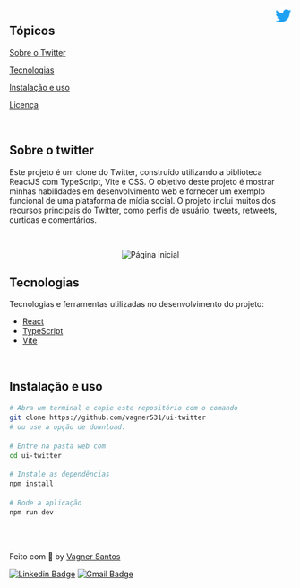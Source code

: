 <img align="right" src="src/assets/Logo.png" width="30px" alt="twitter">

## Tópicos 

[Sobre o Twitter](#sobre-o-twitter)

[Tecnologias](#tecnologias)

[Instalação e uso](#instalação-e-uso)

[Licença](#licença)

<br>

## Sobre o twitter

Este projeto é um clone do Twitter, construído utilizando a biblioteca ReactJS com TypeScript, Vite e CSS. O objetivo deste projeto é mostrar minhas habilidades em desenvolvimento web e fornecer um exemplo funcional de uma plataforma de mídia social. O projeto inclui muitos dos recursos principais do Twitter, como perfis de usuário, tweets, retweets, curtidas e comentários.

<br>

<p align="center">
   <img src="https://user-images.githubusercontent.com/36738524/226665522-8456038b-6ef5-41d0-9901-d87fd7459b93.png" alt="Página inicial">
</p>

## Tecnologias

Tecnologias e ferramentas utilizadas no desenvolvimento do projeto:

- [React](https://reactjs.org/)
- [TypeScript](https://www.typescriptlang.org/)
- [Vite](https://vitejs.dev/)

<br>

## Instalação e uso

```bash
# Abra um terminal e copie este repositório com o comando
git clone https://github.com/vagner531/ui-twitter
# ou use a opção de download.

# Entre na pasta web com 
cd ui-twitter

# Instale as dependências
npm install

# Rode a aplicação
npm run dev
```

<br>


<br>


Feito com :blue_heart: by [Vagner Santos](https://github.com/vagner531)

[![Linkedin Badge](https://img.shields.io/badge/-Vagner%20Santos-0d99ff?style=flat-square&logo=Linkedin&logoColor=white&link=https://www.linkedin.com/in/vagnersantosnascimento/)](https://www.linkedin.com/in/vagnersantosnascimento/) 
[![Gmail Badge](https://img.shields.io/badge/-vagnerndsantos@gmail.com-0d99ff?style=flat-square&logo=Gmail&logoColor=white&link=mailto:vganerndsantos@gmail.com)](mailto:vagnerndsantos@gmail.com)